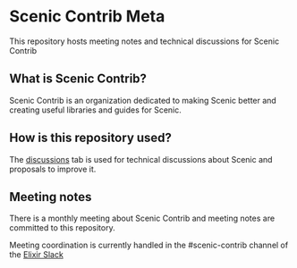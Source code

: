 # Scenic Contrib Meta

This repository hosts meeting notes and technical discussions for Scenic Contrib

## What is Scenic Contrib?

Scenic Contrib is an organization dedicated to making Scenic better and creating useful libraries and guides for Scenic.

## How is this repository used?

The [discussions](https://github.com/scenic-contrib/meta/discussions) tab is used for technical discussions about Scenic and proposals to improve it.

## Meeting notes

There is a monthly meeting about Scenic Contrib and meeting notes are committed to this repository.

Meeting coordination is currently handled in the #scenic-contrib channel of the [Elixir Slack](https://elixir-slackin.herokuapp.com/)
